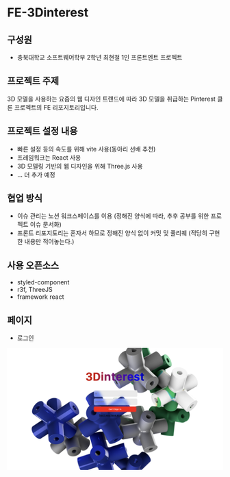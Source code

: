 # FE-3Dinterest
## 구성원
* 충북대학교 소프트웨어학부 2학년 최현철 1인 프론트엔트 프로젝트

## 프로젝트 주제 
3D 모델을 사용하는 요즘의 웹 디자인 트랜드에 따라 3D 모델을 취급하는 Pinterest 클론 프로젝트의 FE 리포지토리입니다.
## 프로젝트 설정 내용 
* 빠른 설정 등의 속도를 위해 vite 사용(동아리 선배 추천)
* 프레임워크는 React 사용
* 3D 모델링 기반의 웹 디자인을 위해 Three.js 사용
* ... 더 추가 예정

## 협업 방식
* 이슈 관리는 노션 워크스페이스를 이용 (정해진 양식에 따라, 추후 공부를 위한 프로젝트 이슈 문서화)
* 프론트 리포지토리는 혼자서 하므로 정해진 양식 없이 커밋 및 풀리퀘 (적당히 구현한 내용만 적어놓는다.)

## 사용 오픈소스
* styled-component
* r3f, ThreeJS
* framework react

## 페이지
* 로그인
<img src="./vite-project/src/resource/image/login-page.png">

